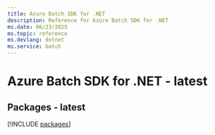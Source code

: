 ```yaml
---
title: Azure Batch SDK for .NET
description: Reference for Azure Batch SDK for .NET
ms.date: 06/23/2025
ms.topic: reference
ms.devlang: dotnet
ms.service: batch
---
```

# Azure Batch SDK for .NET - latest
## Packages - latest
[!INCLUDE [packages](batch-index.md)]